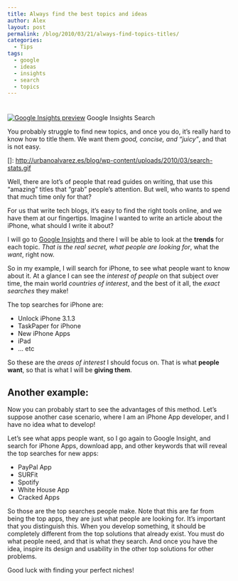 ```yaml
---
title: Always find the best topics and ideas
author: Alex
layout: post
permalink: /blog/2010/03/21/always-find-topics-titles/
categories:
  - Tips
tags:
  - google
  - ideas
  - insights
  - search
  - topics
---
```

# 

[![Google Insights preview][2]][2]
Google Insights Search

You probably struggle to find new topics, and once you do, it’s really hard to know how to title them. We want them *good, concise, and “juicy”*, and that is not easy.

 []: http://urbanoalvarez.es/blog/wp-content/uploads/2010/03/search-stats.gif

Well, there are lot’s of people that read guides on writing, that use this “amazing” titles that “grab” people’s attention. But well, who wants to spend that much time only for that?

For us that write tech blogs, it’s easy to find the right tools online, and we have them at our fingertips. Imagine I wanted to write an article about the iPhone, what should I write it about?

I will go to [Google Insights][2] and there I will be able to look at the **trends** for each topic. *That *is the real secret, what people are* looking for*, what the *want*, right now.

 [2]: http://www.google.com/insights/search

So in my example, I will search for iPhone, to see what people want to know about it. At a glance I can see the *interest of people* on that subject over time, the main world *countries of interest*, and the best of it all, the *exact searches* they make!

The top searches for iPhone are:

*   Unlock iPhone 3.1.3
*   TaskPaper for iPhone
*   New iPhone Apps
*   iPad
*   … etc

So these are the *areas of interest* I should focus on. That is what **people want**, so that is what I will be **giving them**.

## Another example:

Now you can probably start to see the advantages of this method. Let’s suppose another case scenario, where I am an iPhone App developer, and I have no idea what to develop!

Let’s see what apps people want, so I go again to Google Insight, and search for iPhone Apps, download app, and other keywords that will reveal the top searches for new apps:

*   PayPal App
*   SURFit
*   Spotify
*   White House App
*   Cracked Apps

So those are the top searches people make. Note that this are far from being the top apps, they are just what people are looking for. It’s important that you distinguish this. When you develop something, it should be completely different from the top solutions that already exist. You must do what people need, and that is what they search. And once you have the idea, inspire its design and usability in the other top solutions for other problems.

Good luck with finding your perfect niches!
